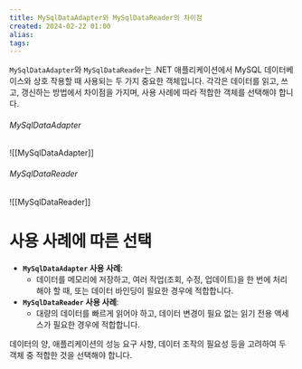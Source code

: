 ```yaml
---
title: MySqlDataAdapter와 MySqlDataReader의 차이점
created: 2024-02-22 01:00
alias:
tags:
---
```

`MySqlDataAdapter`와 `MySqlDataReader`는 
.NET 애플리케이션에서 
MySQL 데이터베이스와 상호 작용할 때 사용되는 두 가지 중요한 객체입니다. 
각각은 데이터를 읽고, 쓰고, 갱신하는 방법에서 차이점을 가지며, 
사용 사례에 따라 적합한 객체를 선택해야 합니다.

###### MySqlDataAdapter
![[MySqlDataAdapter]]

###### MySqlDataReader
![[MySqlDataReader]]

# 사용 사례에 따른 선택

- **`MySqlDataAdapter` 사용 사례**: 
	- 데이터를 메모리에 저장하고, 여러 작업(조회, 수정, 업데이트)을 한 번에 처리해야 할 때, 또는 데이터 바인딩이 필요한 경우에 적합합니다.
- **`MySqlDataReader` 사용 사례**: 
	- 대량의 데이터를 빠르게 읽어야 하고, 데이터 변경이 필요 없는 읽기 전용 액세스가 필요한 경우에 적합합니다.

데이터의 양, 애플리케이션의 성능 요구 사항, 데이터 조작의 필요성 등을 고려하여 두 객체 중 적합한 것을 선택해야 합니다.
